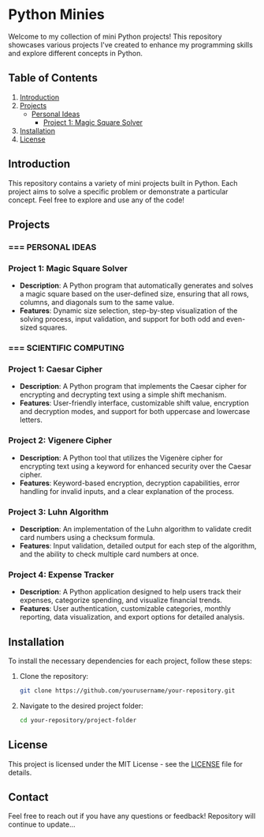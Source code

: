 # Python Minies

Welcome to my collection of mini Python projects! This repository showcases various projects I've created to enhance my programming skills and explore different concepts in Python.

## Table of Contents

1. [Introduction](#introduction)
2. [Projects](#projects)
   - [Personal Ideas](#personal-ideas)
     - [Project 1: Magic Square Solver](#project-1-magic-square-solver)
3. [Installation](#installation)
4. [License](#license)

## Introduction

This repository contains a variety of mini projects built in Python. Each project aims to solve a specific problem or demonstrate a particular concept. Feel free to explore and use any of the code!

## Projects

### === PERSONAL IDEAS

### Project 1: Magic Square Solver

- **Description**: A Python program that automatically generates and solves a magic square based on the user-defined size, ensuring that all rows, columns, and diagonals sum to the same value.
- **Features**: Dynamic size selection, step-by-step visualization of the solving process, input validation, and support for both odd and even-sized squares.

### === SCIENTIFIC COMPUTING

### Project 1: Caesar Cipher

- **Description**: A Python program that implements the Caesar cipher for encrypting and decrypting text using a simple shift mechanism.
- **Features**: User-friendly interface, customizable shift value, encryption and decryption modes, and support for both uppercase and lowercase letters.

### Project 2: Vigenere Cipher

- **Description**: A Python tool that utilizes the Vigenère cipher for encrypting text using a keyword for enhanced security over the Caesar cipher.
- **Features**: Keyword-based encryption, decryption capabilities, error handling for invalid inputs, and a clear explanation of the process.

### Project 3: Luhn Algorithm

- **Description**: An implementation of the Luhn algorithm to validate credit card numbers using a checksum formula.
- **Features**: Input validation, detailed output for each step of the algorithm, and the ability to check multiple card numbers at once.

### Project 4: Expense Tracker

- **Description**: A Python application designed to help users track their expenses, categorize spending, and visualize financial trends.
- **Features**: User authentication, customizable categories, monthly reporting, data visualization, and export options for detailed analysis.

## Installation

To install the necessary dependencies for each project, follow these steps:

1. Clone the repository:
   ```bash
   git clone https://github.com/yourusername/your-repository.git
   ```
2. Navigate to the desired project folder:
   ```bash
   cd your-repository/project-folder
   ```

## License

This project is licensed under the MIT License - see the [LICENSE](LICENSE) file for details.

## Contact

Feel free to reach out if you have any questions or feedback!
Repository will continue to update...
